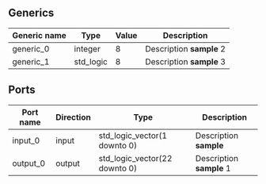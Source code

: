 
## Generics

| Generic name | Type      | Value | Description              |
| ------------ | --------- | ----- | ------------------------ |
| generic_0    | integer   | 8     | Description **sample** 2 |
| generic_1    | std_logic | 8     | Description **sample** 3 |

## Ports

| Port name | Direction | Type                          | Description              |
| --------- | --------- | ----------------------------- | ------------------------ |
| input_0   | input     | std_logic_vector(1 downto 0)  | Description **sample**   |
| output_0  | output    | std_logic_vector(22 downto 0) | Description **sample** 1 |
